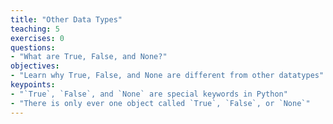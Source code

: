```yaml
---
title: "Other Data Types"
teaching: 5
exercises: 0
questions:
- "What are True, False, and None?"
objectives:
- "Learn why True, False, and None are different from other datatypes"
keypoints:
- "`True`, `False`, and `None` are special keywords in Python"
- "There is only ever one object called `True`, `False`, or `None`"
---
```

